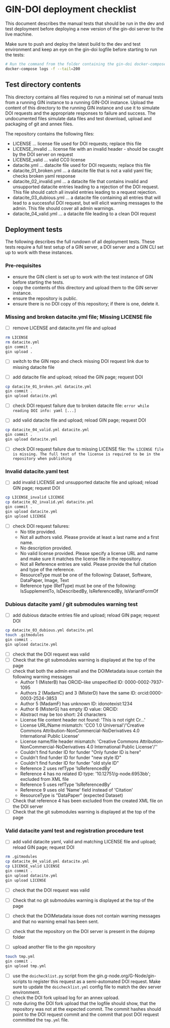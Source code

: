 # GIN-DOI deployment checklist

This document describes the manual tests that should be run in the
dev and test deployment before deploying a new version of the 
gin-doi server to the live machine.

Make sure to push and deploy the latest build to the dev and test 
environment and keep an eye on the gin-doi logfile before starting to
run the tests:

```bash
# Run the command from the folder containing the gin-doi docker-compose file
docker-compose logs -f --tail=200
```


## Test directory contents
This directory contains all files required to run a minimal set of manual
tests from a running GIN instance to a running GIN-DOI instance.
Upload the content of this directory to the running GIN instance and use
it to simulate DOI requests and the appropriate responses to failure and 
success. The undocumented files simulate data files and test download, upload
and packaging of git and annex files.

The repository contains the following files:
- LICENSE
  ... license file used for DOI requests; replace this file
- LICENSE_invalid
  ... license file with an invalid header - should be caught by the DOI server on request
- LICENSE_valid
  ... valid CC0 license
- datacite.yml
  ... datacite file used for DOI requests; replace this file
- datacite_01_broken.yml
  ... a datacite file that is not a valid yaml file; checks broken yaml response
- datacite_02_invalid.yml
  ... a datacite file that contains invalid and unsupported datacite entries leading to a rejection 
      of the DOI request. This file should catch all invalid entries leading to a request rejection.
- datacite_03_dubious.yml
  ... a datacite file containing all entries that will lead to a successful DOI request,
      but will elicit warning messages to the admin. This file should cover all admin warnings.
- datacite_04_valid.yml
  ... a datacite file leading to a clean DOI request


## Deployment tests
The following describes the full rundown of all deployment tests. These tests require
a full test setup of a GIN server, a DOI server and a GIN CLI set up to work with these
instances.

### Pre-requisites
- ensure the GIN client is set up to work with the test instance of GIN before starting the tests.
- copy the contents of this directory and upload them to the GIN server instance.
- ensure the repository is public.
- ensure there is no DOI copy of this repository; if there is one, delete it.


### Missing and broken datacite.yml file; Missing LICENSE file
-[ ] remove LICENSE and datacite.yml file and upload

```bash
rm LICENSE
rm datacite.yml
gin commit .
gin upload .
```

-[ ] switch to the GIN repo and check missing DOI request link due to missing datacite file

-[ ] add datacite file and upload; reload the GIN page; request DOI

```bash
cp datacite_01_broken.yml datacite.yml
gin commit .
gin upload datacite.yml
```

-[ ] check DOI request failure due to broken datacite file:
    `error while reading DOI info: yaml [...]`

-[ ] add valid datacite file and upload; reload GIN page; request DOI

```bash
cp datacite_04_valid.yml datacite.yml
gin commit .
gin upload datacite.yml
```

-[ ] check DOI request failure due to missing LICENSE file:
    `The LICENSE file is missing. The full text of the license is required to be in the repository when publishing`


### Invalid datacite.yaml test
-[ ] add invalid LICENSE and unsupported datacite file and upload; reload GIN page; request DOI

```bash
cp LICENSE_invalid LICENSE
cp datacite_02_invalid.yml datacite.yml
gin commit .
gin upload datacite.yml
gin upload LICENSE
```

-[ ] check DOI request failures:
    - No title provided.
    - Not all authors valid. Please provide at least a last name and a first name.
    - No description provided.
    - No valid license provided. Please specify a license URL and name and make sure it matches the license file in the repository.
    - Not all Reference entries are valid. Please provide the full citation and type of the reference.
    - ResourceType must be one of the following: Dataset, Software, DataPaper, Image, Text
    - Reference type (RefType) must be one of the following: IsSupplementTo, IsDescribedBy, IsReferencedBy, IsVariantFormOf

### Dubious datacite yaml / git submodules warning test
-[ ] add dubious datacite entries file and upload; reload GIN page; request DOI

```bash
cp datacite_03_dubious.yml datacite.yml
touch .gitmodules
gin commit .
gin upload datacite.yml
```

-[ ] check that the DOI request was valid
-[ ] Check that the git submodules warning is displayed at the top of the page
-[ ] check that both the admin email and the DOIMetadata issue contain the following warning messages
    - Author 1 (MisterB) has ORCID-like unspecified ID: 0000-0002-7937-1095
    - Authors 2 (MadamC) and 3 (MisterD) have the same ID: orcid:0000-0003-2524-3853
    - Author 5 (MadamF) has unknown ID: idonotexist:1234
    - Author 6 (MisterG) has empty ID value: ORCID:
    - Abstract may be too short: 24 characters
    - License file content header not found: 'This is not right Cr...'
    - License URL/Name mismatch: 'CC0 1.0 Universal'/'Creative Commons Attribution-NonCommercial-NoDerivatives 4.0 International Public License'
    - License name/file header mismatch: 'Creative Commons Attribution-NonCommercial-NoDerivatives 4.0 International Public License'/''
    - Couldn't find funder ID for funder "Only funder ID is here"
    - Couldn't find funder ID for funder "new style ID"
    - Couldn't find funder ID for funder "old style ID"
    - Reference 2 uses refType 'IsReferencedBy'
    - Reference 4 has no related ID type: '10.12751/g-node.6953bb'; excluded from XML file
    - Reference 5 uses refType 'IsReferencedBy'
    - Reference 9 uses old 'Name' field instead of 'Citation'
    - ResourceType is "DataPaper" (expected Dataset)
-[ ] Check that reference 4 has been excluded from the created XML file on the DOI server
-[ ] Check that the git submodules warning is displayed at the top of the page

### Valid datacite yaml test and registration procedure test
-[ ] add valid datacite yaml, valid and matching LICENSE file and upload; reload GIN page; request DOI

```bash
rm .gitmodules
cp datacite_04_valid.yml datacite.yml
cp LICENSE_valid LICENSE
gin commit .
gin upload datacite.yml
gin upload LICENSE
```

-[ ] check that the DOI request was valid
-[ ] Check that no git submodules warning is displayed at the top of the page
-[ ] check that the DOIMetadata issue does not contain warning messages and that no warning email has been sent.
-[ ] check that the repository on the DOI server is present in the doiprep folder

-[ ] upload another file to the gin repository

```bash
touch tmp.yml
gin commit .
gin upload tmp.yml
```

-[ ] use the `doichecklist.py` script from the gin.g-node.org/G-Node/gin-scripts to register this request as a semi-automated DOI request. Make sure to update the `doichecklist.yml` config file to match the dev server environment.
-[ ] check the DOI fork upload log for an annex upload.
-[ ] note during the DOI fork upload that the logfile should show, that the repository was not at the
    expected commit. The commit hashes should point to the DOI request commit and the commit that post DOI request committed the `tmp.yml` file.
